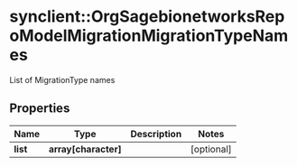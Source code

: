 # synclient::OrgSagebionetworksRepoModelMigrationMigrationTypeNames

List of MigrationType names

## Properties
Name | Type | Description | Notes
------------ | ------------- | ------------- | -------------
**list** | **array[character]** |  | [optional] 


